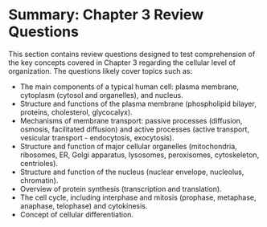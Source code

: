 # Summary: Chapter 3 Review Questions

This section contains review questions designed to test comprehension of the key concepts covered in Chapter 3 regarding the cellular level of organization. The questions likely cover topics such as:

*   The main components of a typical human cell: plasma membrane, cytoplasm (cytosol and organelles), and nucleus.
*   Structure and functions of the plasma membrane (phospholipid bilayer, proteins, cholesterol, glycocalyx).
*   Mechanisms of membrane transport: passive processes (diffusion, osmosis, facilitated diffusion) and active processes (active transport, vesicular transport - endocytosis, exocytosis).
*   Structure and function of major cellular organelles (mitochondria, ribosomes, ER, Golgi apparatus, lysosomes, peroxisomes, cytoskeleton, centrioles).
*   Structure and function of the nucleus (nuclear envelope, nucleolus, chromatin).
*   Overview of protein synthesis (transcription and translation).
*   The cell cycle, including interphase and mitosis (prophase, metaphase, anaphase, telophase) and cytokinesis.
*   Concept of cellular differentiation.
